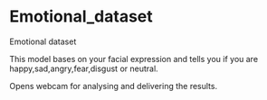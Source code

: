 # Emotional_dataset
Emotional dataset


This model bases on your facial expression and tells you if you are happy,sad,angry,fear,disgust or neutral.

Opens webcam for analysing and delivering the results.
